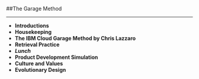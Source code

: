 <!-- .slide: data-background="resources/footer.svg" data-background-size="contain" data-background-position="bottom"  -->

##The Garage Method
- - -
* **Introductions**
* **Housekeeping <!-- .element: style="color:#e0dfe4" -->**
* **The IBM Cloud Garage Method by Chris Lazzaro <!-- .element: style="color:#e0dfe4" -->**
* **Retrieval Practice** <!-- .element: style="color:#e0dfe4" -->
* _**Lunch**_ <!-- .element: style="color:#5cab3d" -->
* **Product Development Simulation** <!-- .element: style="color:#e0dfe4" -->
* **Culture and Values** <!-- .element: style="color:#e0dfe4" -->
* **Evolutionary Design** <!-- .element: style="color:#e0dfe4" -->

<aside class="notes">
</aside>
